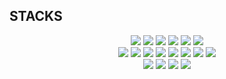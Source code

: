 


## STACKS
<div align=center> 
 <img src="https://img.shields.io/badge/HTML5-E34F26?style=flat-square&logo=html5&logoColor=white"/> 
 <img src="https://img.shields.io/badge/CSS-1572B6?style=flat-square&logo=css3&logoColor=white"/> 
 <img src="https://img.shields.io/badge/Bootstrapap-7952B3?style=flat-square&logo=bootstrap&logoColor=white"/> 
 <img src="https://img.shields.io/badge/JavaScript-F7DF1E?style=flat-square&logo=javascript&logoColor=black"/> 
 <img src="https://img.shields.io/badge/jQuery-0769AD?style=flat-square&logo=jQuery&logoColor=white"/> 
 <img src="https://img.shields.io/badge/JSON-000000?style=flat-square&logo=json&logoColor=white"/>
<br>

<img src="https://img.shields.io/badge/Java-007396?style=flat-square&logo=Java&logoColor=white"/> 
<img src="https://img.shields.io/badge/Spring-6DB33F?style=flat-square&logo=Spring&logoColor=white"/>   
<img src="https://img.shields.io/badge/JPA-2496ED?style=flat-square&logo=Jpa&logoColor=white"/> 
<img src="https://img.shields.io/badge/springboot-6DB33F?style=flat-square&logo=Springboot&logoColor=white"/> 
<img src="https://img.shields.io/badge/Visual Studio Code-007ACC?style=flat-square&logo=Visual Studio Code&logoColor=white"/> 
<img src="https://img.shields.io/badge/Python-3776AB?style=flat-square&logo=Python&logoColor=white"/> 
<img src="https://img.shields.io/badge/MariaDB-003545?style=flat-square&logo=mariaDB&logoColor=white"/> 
<img src="https://img.shields.io/badge/ORACLE-F80000?style=flat-square&logo=oracle&logoColor=white"/>
<br>

<img src="https://img.shields.io/badge/Apache Tomcat-F8DC75?style=flat-square&logo=apachetomcat&logoColor=black"/> 
<img src="https://img.shields.io/badge/Amazon AWS-232F3E?style=flat-square&logo=amazonaws&logoColor=white"/> 
<img src="https://img.shields.io/badge/Ubuntu-E95420?style=flat-square&logo=Ubuntu&logoColor=white"/> 
<img src="https://img.shields.io/badge/Docker-2496ED?style=flat-square&logo=Docker&logoColor=white"/>
<br>

</div>








